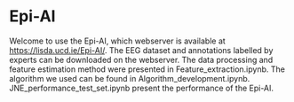 # Epi-AI

Welcome to use the Epi-AI, which webserver is available at https://lisda.ucd.ie/Epi-AI/. The EEG dataset and annotations labelled by experts can be downloaded on the webserver. The data processing and feature estimation method were presented in Feature_extraction.ipynb. The algorithm we used can be found in Algorithm_development.ipynb. JNE_performance_test_set.ipynb present the performance of the Epi-AI. 

